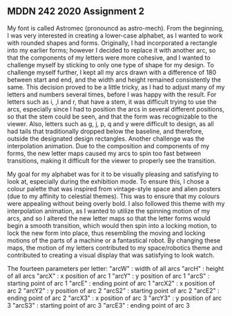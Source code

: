 ## MDDN 242 2020 Assignment 2

My font is called Astromec (pronouncd as astro-mech). From the beginning, I was very interested in creating a lower-case alphabet, as I wanted to work with rounded shapes and forms. Originally, I had incorporated a rectangle into my earlier forms; however I decided to replace it with another arc, so that the components of my letters were more cohesive, and I wanted to challenge myself by sticking to only one type of shape for my design. To challenge myself further, I kept all my arcs drawn with a difference of 180 between start and end, and the width and height remained consistently the same. This decision proved to be a little tricky, as I had to adjust many of my letters and numbers several times, before I was happy with the result. For letters such as i, ,l and r, that have a stem, it was difficult trying to use the arcs, especially since I had to position the arcs in several different positions, so that the stem could be seen, and that the form was recognizable to the viewer. Also, letters such as g, j, p, q and y were difficult to design, as all had tails that traditionally dropped below the baseline, and therefore, outside the designated design rectangles. Another challenge was the interpolation animation. Due to the composition and components of my forms, the new letter maps caused my arcs to spin too fast between transitions, making it difficult for the viewer to properly see the transition.

My goal for my alphabet was for it to be visually pleasing and satisfying to look at, especially during the exhibition mode. To ensure this, I chose a colour palette that was inspired from vintage-style space and alien posters (due to my affinity to celestial themes). This was to ensure that my colours were appealing without being overly bold. I also followed this theme with my interpolation animation, as I wanted to utilize the spinning motion of my arcs, and so I altered the new letter maps so that the letter forms would begin a smooth transition, which would then spin into a locking motion, to lock the new form into place, thus resembling the moving and locking motions of the parts of a machine or a fantastical robot. By changing these maps, the motion of my letters contributed to my space/robotics theme and contributed to creating a visual display that was satisfying to look watch. 

The fourteen parameters per letter:
"arcW" : width of all arcs
"arcH" : height of all arcs
"arcX" : x position of arc 1
"arcY" : y position of arc 1
"arcS" : starting point of arc 1
"arcE" : ending point of arc 1
"arcX2" : x position of arc 2
"arcY2" : y position of arc 2
"arcS2" : starting point of arc 2
"arcE2" : ending point of arc 2
"arcX3" : x position of arc 3
"arcY3" : y position of arc 3
"arcS3" : starting point of arc 3
"arcE3" : ending point of arc 3
